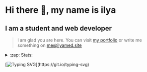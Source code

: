 # Hi there 👋, my name is ilya
## I am a student and web developer
<!-- ![I am a student and web developer](https://i.pinimg.com/originals/b9/ba/44/b9ba446cca2bb06ff1a8d49fd46581ed.jpg) -->

>I am glad you are here. You can visit [my portfolio](https://ilyamed.site/) or write me something on me@ilyamed.site 

<!-- - 🔭 I’m currently working on some pet projects
- 🤔 I’m looking for help with design...
- 🥅 2022 Goals: Find a job
- 💬 Ask me about my favourite movies 
 -->
 
<details>
  <summary>:zap: Stats:</summary>
<p><!-- https://github.com/anmol098/waka-readme-stats -->
  
![Profile Views](https://komarev.com/ghpvc/?username=Terro216&color=blueviolet)

<!--START_SECTION:waka-->
![Code Time](http://img.shields.io/badge/Code%20Time-393%20hrs%2056%20mins-blue)

**🐱 My GitHub Data** 

> 🏆 435 Contributions in the Year 2022
 > 
> 📦 128.4 kB Used in GitHub's Storage 
 > 
> 💼 Opted to Hire
 > 
> 📜 14 Public Repositories 
 > 
> 🔑 2 Private Repositories  
 > 
**I'm a Night 🦉** 

```text
🌞 Morning    29 commits     █░░░░░░░░░░░░░░░░░░░░░░░░   6.33% 
🌆 Daytime    76 commits     ████░░░░░░░░░░░░░░░░░░░░░   16.59% 
🌃 Evening    203 commits    ███████████░░░░░░░░░░░░░░   44.32% 
🌙 Night      150 commits    ████████░░░░░░░░░░░░░░░░░   32.75%

```


📊 **This Week I Spent My Time On** 

```text
⌚︎ Time Zone: Europe/Moscow

💬 Programming Languages: 
JavaScript               10 hrs 42 mins      ████████████████████░░░░░   81.31% 
SCSS                     2 hrs 17 mins       ████░░░░░░░░░░░░░░░░░░░░░   17.37% 
JSON                     6 mins              ░░░░░░░░░░░░░░░░░░░░░░░░░   0.8% 
Other                    3 mins              ░░░░░░░░░░░░░░░░░░░░░░░░░   0.41% 
TypeScript               0 secs              ░░░░░░░░░░░░░░░░░░░░░░░░░   0.11%

🔥 Editors: 
VS Code                  13 hrs 9 mins       █████████████████████████   100.0%

🐱‍💻 Projects: 
ITLab-Projects-Front     13 hrs 9 mins       █████████████████████████   100.0%

```


 Last Updated on 19/07/2022 18:50:39 UTC
<!--END_SECTION:waka-->
  
![GitHub stats](https://github-readme-stats.vercel.app/api?username=Terro216&show_icons=true&theme=darcula)  
</p>
</details>

[![Typing SVG](https://readme-typing-svg.herokuapp.com?color=%23204829&duration=7000&lines=Wake+up%2C+Neo...)](https://git.io/typing-svg)
